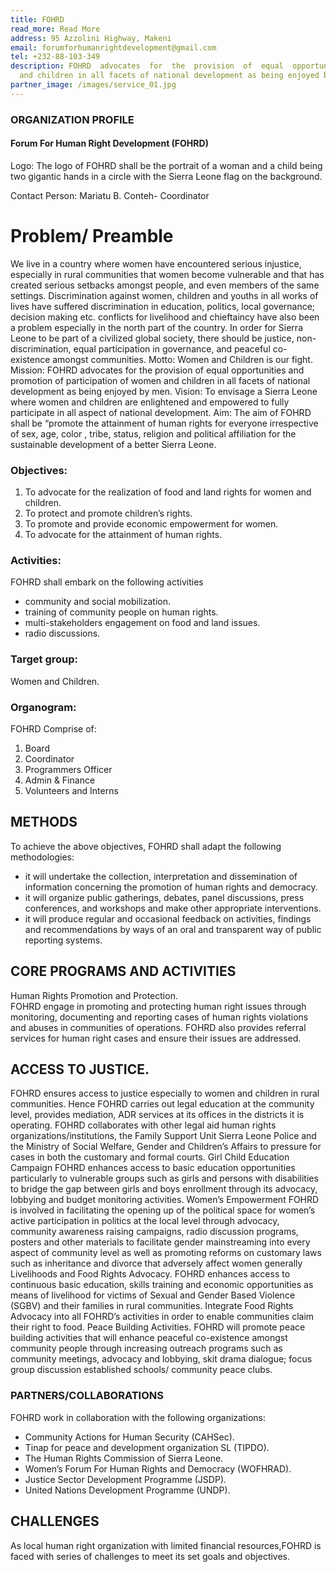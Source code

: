 ```yaml
---
title: FOHRD
read_more: Read More
address: 95 Azzolini Highway, Makeni
email: forumforhumanrightdevelopment@gmail.com
tel: +232-88-103-349
description: FOHRD  advocates  for  the  provision  of  equal  opportunities  and  promotion  of  participation  of  women
  and children in all facets of national development as being enjoyed by men.
partner_image: /images/service_01.jpg
---
```

### ORGANIZATION PROFILE 

#### Forum For Human Right Development (FOHRD)
Logo: The logo of FOHRD shall be the portrait of a woman and a child being two gigantic hands in 
a circle with the Sierra Leone flag on the background.

Contact Person: Mariatu B. Conteh- Coordinator 

# Problem/ Preamble 
We  live  in  a  country  where  women  have  encountered  serious  injustice,  especially  in  rural 
communities  that  women  become  vulnerable  and  that  has  created  serious  setbacks  amongst 
people,  and  even  members  of  the  same  settings.  Discrimination  against  women,  children  and 
youths in all works of lives have suffered discrimination in education, politics, local governance; 
decision making etc. conflicts for livelihood and chieftaincy have also been a problem especially 
in the north part of the country. In order for Sierra Leone to be part of a civilized global society, 
there  should  be  justice,  non-discrimination,  equal  participation  in  governance,  and  peaceful  co-
existence amongst communities. 
Motto: Women and Children is our fight. 
Mission: 
FOHRD  advocates  for  the  provision  of  equal  opportunities  and  promotion  of  participation  of 
women and children in all facets of national development as being enjoyed by men.
Vision:
To envisage a Sierra Leone where women and children are enlightened and empowered to fully 
participate in all aspect of national development. 
Aim: 
The aim of FOHRD shall be “promote the attainment of human rights for everyone irrespective of 
sex, age, color , tribe, status, religion and political affiliation for the sustainable development of a 
better Sierra Leone. 

### Objectives: 
1. To advocate for the realization of food and land rights for women and children.
2. To protect and promote children’s rights. 
3. To promote and provide economic empowerment for women.
4. To advocate for the attainment of human rights. 

### Activities:
FOHRD shall embark on the following activities 
- community and social mobilization.
- training of community people on human rights.
- multi-stakeholders engagement on food and land issues.
- radio discussions. 

### Target group:
Women and Children.  
### Organogram:  
FOHRD Comprise of:
1) Board
2) Coordinator
3) Programmers Officer
4) Admin & Finance 
5) Volunteers and Interns 

## METHODS
To achieve the above objectives, FOHRD shall adapt the following methodologies:
- it will undertake the collection, interpretation and dissemination of information concerning the 
promotion of human rights and democracy. 
- it will organize public gatherings, debates, panel discussions, press conferences, and workshops 
and make other appropriate interventions. 
- it will produce regular and occasional feedback on activities, findings and recommendations by 
ways of an oral and transparent way of public reporting 
systems. 

## CORE PROGRAMS AND ACTIVITIES
Human Rights Promotion and Protection.  
FOHRD engage in promoting and protecting human right issues through   monitoring, documenting and reporting cases of human rights violations and abuses in communities of operations. FOHRD also provides referral services for human right cases and ensure their issues 
are addressed. 

## ACCESS TO JUSTICE.
FOHRD ensures access to justice especially to women and children in rural communities. Hence FOHRD carries out legal education at the community level, provides mediation, ADR services at its offices in the districts it is operating. FOHRD collaborates with other legal aid human rights organizations/institutions, the Family Support Unit Sierra Leone Police and the Ministry of Social Welfare, Gender and Children’s  Affairs  to  pressure  for  cases  in  both  the  customary  and  formal 
courts. 
Girl Child Education Campaign FOHRD enhances access to basic education opportunities particularly to vulnerable groups such as girls and persons with disabilities to bridge the gap between girls and boys enrollment through its advocacy, lobbying and budget monitoring activities. Women’s Empowerment FOHRD is involved in facilitating the opening up of the political space for women’s active participation in politics at the local level through advocacy, community awareness  raising campaigns, radio discussion programs, posters and other materials to facilitate gender mainstreaming into every aspect of community level as well as promoting reforms on customary laws such as inheritance and divorce that adversely affect women generally Livelihoods and Food Rights Advocacy. FOHRD enhances access to continuous basic education, skills training and economic opportunities as means of livelihood for victims of Sexual and Gender Based Violence (SGBV) and their families in rural communities. Integrate Food Rights Advocacy into all FOHRD’s activities in order to enable communities claim their right to food. Peace Building Activities. FOHRD will promote peace building activities that will enhance peaceful co-existence amongst community people through increasing outreach programs such as community meetings, advocacy and lobbying, skit drama dialogue; focus group discussion established schools/ 
community peace clubs. 

### PARTNERS/COLLABORATIONS 
FOHRD work in collaboration with the following organizations:
- Community Actions for Human Security (CAHSec).
- Tinap for peace and development organization SL (TIPDO).
- The Human Rights Commission of Sierra Leone. 
- Women’s Forum For Human Rights and Democracy (WOFHRAD).
- Justice Sector Development Programme (JSDP).
- United Nations Development Programme (UNDP). 

## CHALLENGES
As local human right organization with limited financial resources,FOHRD is faced with series of challenges to meet its set goals and objectives. 


